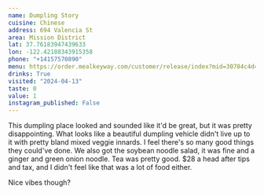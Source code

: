 ```yaml
---
name: Dumpling Story
cuisine: Chinese
address: 694 Valencia St
area: Mission District
lat: 37.76183947439633
lon: -122.42188343915358
phone: "+14157570890"
menu: https://order.mealkeyway.com/customer/release/index?mid=30784c4d4c48775549584a7a704276505a59384239673d3d#/main
drinks: True
visited: "2024-04-13"
taste: 0
value: 1
instagram_published: False
---
```


This dumpling place looked and sounded like it'd be great, but it was pretty disappointing. What looks like a beautiful dumpling vehicle didn't live up to it with pretty bland mixed veggie innards. I feel there's so many good things they could've done. We also got the soybean noodle salad, it was fine and a ginger and green onion noodle. Tea was pretty good. $28 a head after tips and tax, and I didn't feel like that was a lot of food either.

Nice vibes though?
